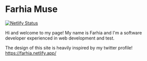 # Farhia Muse

[![Netlify Status](https://api.netlify.com/api/v1/badges/3d9e87d9-678f-4845-9533-2d58ad96d188/deploy-status)](https://app.netlify.com/sites/farhia/deploys)

Hi and welcome to my page! My name is Farhia and I'm a software developer experienced in web development and test.

The design of this site is heavily inspired by my twitter profile! https://farhia.netlify.app/
